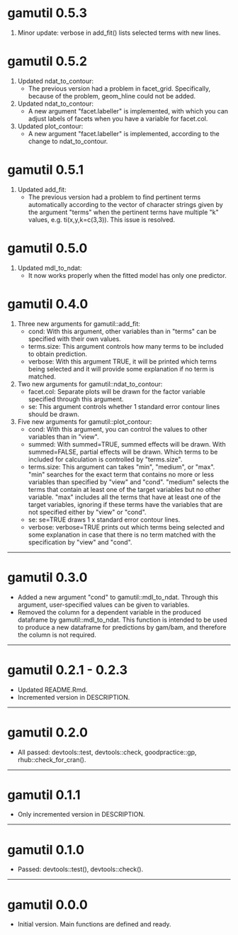 # gamutil 0.5.3

1. Minor update: verbose in add_fit() lists selected terms with new lines.

# gamutil 0.5.2

1. Updated ndat_to_contour:
    - The previous version had a problem in facet_grid. Specifically, because of the problem, geom_hline could not be added.
2. Updated ndat_to_contour:
    - A new argument "facet.labeller" is implemented, with which you can adjust labels of facets when you have a variable for facet.col.
3. Updated plot_contour:
    - A new argument "facet.labeller" is implemented, according to the change to ndat_to_contour.

# gamutil 0.5.1

1. Updated add_fit:
    - The previous version had a problem to find pertinent terms automatically according to the vector of character strings given by the argument "terms" when the pertinent terms have multiple "k" values, e.g. ti(x,y,k=c(3,3)). This issue is resolved.

# gamutil 0.5.0

1. Updated mdl_to_ndat:
    - It now works properly when the fitted model has only one predictor.

# gamutil 0.4.0

1. Three new arguments for gamutil::add_fit:
    - cond: With this argument, other variables than in "terms" can be specified with their own values.
    - terms.size: This argument controls how many terms to be included to obtain prediction.
    - verbose: With this argument TRUE, it will be printed which terms being selected and it will provide some explanation if no term is matched.
2. Two new arguments for gamutil::ndat_to_contour:
    - facet.col: Separate plots will be drawn for the factor variable specified through this argument.
    - se: This argument controls whether 1 standard error contour lines should be drawn.
3. Five new arguments for gamutil::plot_contour:
    - cond: With this argument, you can control the values to other variables than in "view".
    - summed: With summed=TRUE, summed effects will be drawn. With summed=FALSE, partial effects will be drawn. Which terms to be included for calculation is controlled by "terms.size".
    - terms.size: This argument can takes "min", "medium", or "max". "min" searches for the exact term that contains no more or less variables than specified by "view" and "cond". "medium" selects the terms that contain at least one of the target variables but no other variable. "max" includes all the terms that have at least one of the target variables, ignoring if these terms have the variables that are not specified either by "view" or "cond".
    - se: se=TRUE draws 1 x standard error contour lines.
    - verbose: verbose=TRUE prints out which terms being selected and some explanation in case that there is no term matched with the specification by "view" and "cond".

---

# gamutil 0.3.0

- Added a new argument "cond" to gamutil::mdl_to_ndat. Through this argument, user-specified values can be given to variables.
- Removed the column for a dependent variable in the produced dataframe by gamutil::mdl_to_ndat. This function is intended to be used to produce a new dataframe for predictions by gam/bam, and therefore the column is not required.

---

# gamutil 0.2.1 - 0.2.3

- Updated README.Rmd.
- Incremented version in DESCRIPTION.

---

# gamutil 0.2.0

- All passed: devtools::test, devtools::check, goodpractice::gp, rhub::check_for_cran().

---

# gamutil 0.1.1

- Only incremented version in DESCRIPTION.

---

# gamutil 0.1.0

- Passed: devtools::test(), devtools::check().

---

# gamutil 0.0.0

- Initial version. Main functions are defined and ready.
